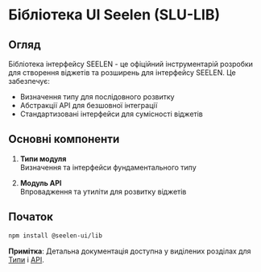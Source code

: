 # **Бібліотека UI Seelen (SLU-LIB)**

## Огляд

Бібліотека інтерфейсу SEELEN - це офіційний інструментарій розробки для створення віджетів та розширень для інтерфейсу SEELEN. Це забезпечує:

* Визначення типу для послідовного розвитку
* Абстракції API для безшовної інтеграції
* Стандартизовані інтерфейси для сумісності віджетів

## Основні компоненти

1. **Типи модуля**\
   Визначення та інтерфейси фундаментального типу

2. **Модуль API**\
   Впровадження та утиліти для розвитку віджетів

## Початок

```bash
npm install @seelen-ui/lib
```

**Примітка**: Детальна документація доступна у виділених розділах для [Типи](./library-types) і [API](./library-api).
